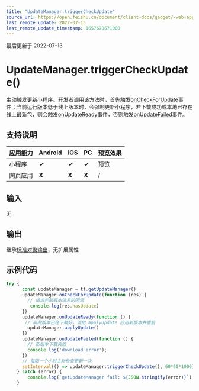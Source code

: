 ```yaml
---
title: "UpdateManager.triggerCheckUpdate"
source_url: https://open.feishu.cn/document/client-docs/gadget/-web-app-api/update/getUpdateManager/triggercheckupdate
last_remote_update: 2022-07-13
last_remote_update_timestamp: 1657678671000
---
```

最后更新于 2022-07-13

# UpdateManager.triggerCheckUpdate()

主动触发更新小程序。开发者调用该方法时，首先触发[onCheckForUpdate](https://open.feishu.cn/document/uYjL24iN/uAzM04CMzQjLwMDN/getUpdateManager/oncheckforupdate)事件；当前运行版本低于线上版本时，会强制更新小程序，若下载成功或本地已存在线上最新包，则会触发[onUpdateReady](https://open.feishu.cn/document/uYjL24iN/uAzM04CMzQjLwMDN/getUpdateManager/onupdateready)事件，否则触发[onUpdateFailed](https://open.feishu.cn/document/uYjL24iN/uAzM04CMzQjLwMDN/getUpdateManager/onupdatefailed)事件。

## 支持说明

应用能力 | Android | iOS | PC | 预览效果
--- | --- | --- | --- | ---
小程序 | **✓** | **✓** | **✓** | 预览
网页应用 | **X** | **X** | **X** | /

## 输入

无
## 输出

继承[标准对象输出](https://open.feishu.cn/document/uYjL24iN/ukzNy4SO3IjL5cjM#8c92acb8)，无扩展属性

## 示例代码
```js
try {
      const updateManager = tt.getUpdateManager()
      updateManager.onCheckForUpdate(function (res) {
      	// 请求完新版本信息的回调
     	 console.log(res.hasUpdate)
      })
      updateManager.onUpdateReady(function () {
       // 新的版本已经下载好，调用 applyUpdate 应用新版本并重启
       	updateManager.applyUpdate()
      })
      updateManager.onUpdateFailed(function () {
     	// 新版本下载失败
      	console.log('download error');
      })
      // 每隔一个小时主动检查更新一次
      setInterval(() => updateManager.triggerCheckUpdate(), 60*60*1000)
	} catch (error) {
	    console.log(`getUpdateManager fail: ${JSON.stringify(error)}`);
	}
```

